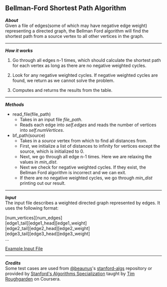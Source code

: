 ## Bellman-Ford Shortest Path Algorithm  
_**About**_  
Given a file of edges(some of which may have negative edge weight) representing a directed graph, the Bellman Ford algorithm will find the shortest path from a source vertex to all other vertices in the graph.  

---  

_**How it works**_  
1. Go through all edges n-1 times, which should calculate the shortest path for each vertex as long as there are no negative weighted cycles.  

1. Look for any negative weighted cycles. If negative weighted cycles are found, we return as we cannot solve the problem.  

1. Computes and returns the results from the table.  

---  

_**Methods**_  
- read\_file(file\_path)
    - Takes in an input file _file\_path_.  
    - Reads each edge into _self.edges_ and reads the number of vertices into _self.numVertices_.  
- bf_path(source)
    - Takes in a _source_ vertex from which to find all distances from.  
    - First, we initialize a list of distances to infinity for vertices except the source, which is initialized to 0.  
    - Next, we go through all edge n-1 times. Here we are relaxing the values in _min\_dist_.  
    - Next we check for negative weighted cycles. If they exist, the Bellman Ford algorithm is incorrect and we can exit.  
    - If there are no negative weighted cycles, we go through _min\_dist_ printing out our result.
    
---  

_**Input**_  
The input file describes a weighted directed graph represented by edges. It uses the following format:  

\[num_vertices\]\[num_edges\]  
\[edge1_tail\]\[edge1_head\]\[edge1_weight\]  
\[edge2_tail\]\[edge2_head\]\[edge2_weight\]  
\[edge3_tail\]\[edge3_head\]\[edge3_weight\]  
...  

[Example Input File]( https://github.com/keshprad/Algorithms/blob/master/BellmanFord/testCases/test1.txt )  

---  

_**Credits**_  
Some test cases are used from [@beaunus]( https://github.com/beaunus )'s [stanford-algs]( https://github.com/beaunus/stanford-algs ) repository or provided by [Stanford's Algorithms Specialization]( https://www.coursera.org/specializations/algorithms ) taught by [Tim Roughgarden]( https://www.linkedin.com/in/tim-roughgarden-1a594855 ) on Coursera.  
